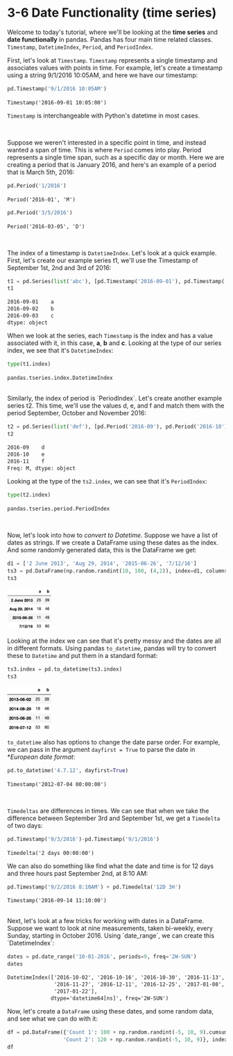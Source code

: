# 3-6 Date Functionality (time series)

Welcome to today's tutorial, where we'll be looking at the **time series** and **date functionally** in pandas. Pandas has four main time related classes. `Timestamp`, `DatetimeIndex`, `Period`, and `PeriodIndex`.

First, let's look at `Timestamp`. `Timestamp` represents a single timestamp and associates values with points in time. For example, let's create a timestamp using a string 9/1/2016 10:05AM, and here we have our timestamp:

```python
pd.Timestamp('9/1/2016 10:05AM')
```

```Timestamp('2016-09-01 10:05:00')```

`Timestamp` is interchangeable with Python's datetime in most cases.

<br/>

Suppose we weren't interested in a specific point in time, and instead wanted a span of time. This is where `Period` comes into play. Period represents a single time span, such as a specific day or month. Here we are creating a period that is January 2016, and here's an example of a period that is March 5th, 2016:

```python
pd.Period('1/2016')
```

```Period('2016-01', 'M')```

```python
pd.Period('3/5/2016')
```

```Period('2016-03-05', 'D')```

<br/>

The index of a timestamp is `DatetimeIndex`. Let's look at a quick example. First, let's create our example series t1, we'll use the Timestamp of September 1st, 2nd and 3rd of 2016:

```python
t1 = pd.Series(list('abc'), [pd.Timestamp('2016-09-01'), pd.Timestamp('2016-09-02'), pd.Timestamp('2016-09-03')])
t1
```

```
2016-09-01    a
2016-09-02    b
2016-09-03    c
dtype: object
```

When we look at the series, each `Timestamp` is the index and has a value associated with it, in this case, **a**, **b** and **c**. Looking at the type of our series index, we see that it's `DatetimeIndex`:

```python
type(t1.index)
```

```pandas.tseries.index.DatetimeIndex```

<br/>
Similarly, the index of period is `PeriodIndex`. Let's create another example series t2. This time, we'll use the values d, e, and f and match them with the period September, October and November 2016:

```python
t2 = pd.Series(list('def'), [pd.Period('2016-09'), pd.Period('2016-10'), pd.Period('2016-11')])
t2
```

```
2016-09    d
2016-10    e
2016-11    f
Freq: M, dtype: object
```

Looking at the type of the `ts2.index`, we can see that it's `PeriodIndex`:

```python
type(t2.index)
```

```pandas.tseries.period.PeriodIndex```

<br/>

Now, let's look into how to *convert to Datetime*. Suppose we have a list of dates as strings. If we create a DataFrame using these dates as the index. And some randomly generated data, this is the DataFrame we get:

```python
d1 = ['2 June 2013', 'Aug 29, 2014', '2015-06-26', '7/12/16']
ts3 = pd.DataFrame(np.random.randint(10, 100, (4,2)), index=d1, columns=list('ab'))
ts3
```

<img src='https://github.com/siyinghan/Notes/raw/master/Applied%20Data%20Science%20with%20Python%20(Coursera%20Specialization)/01%20Introduction%20to%20Data%20Science%20in%20Python/Image/068.png' alt='068' width='20%' />

Looking at the index we can see that it's pretty messy and the dates are all in different formats. Using pandas `to_datetime`, pandas will try to convert these to `Datetime` and put them in a standard format:

```python
ts3.index = pd.to_datetime(ts3.index)
ts3
```

<img src='https://github.com/siyinghan/Notes/raw/master/Applied%20Data%20Science%20with%20Python%20(Coursera%20Specialization)/01%20Introduction%20to%20Data%20Science%20in%20Python/Image/069.png' alt='069' width='20%' />

`to_datetime` also has options to change the date parse order. For example, we can pass in the argument `dayfirst = True` to parse the date in **European date format*:

```python
pd.to_datetime('4.7.12', dayfirst=True)
```

```Timestamp('2012-07-04 00:00:00')```

<br/>

`Timedeltas` are differences in times. We can see that when we take the difference between September 3rd and September 1st, we get a `Timedelta` of two days:

```python
pd.Timestamp('9/3/2016')-pd.Timestamp('9/1/2016')
```

```Timedelta('2 days 00:00:00')```

We can also do something like find what the date and time is for 12 days and three hours past September 2nd, at 8:10 AM:

```python
pd.Timestamp('9/2/2016 8:10AM') + pd.Timedelta('12D 3H')
```

```Timestamp('2016-09-14 11:10:00')```

<br/>
Next, let's look at a few tricks for working with dates in a DataFrame. Suppose we want to look at nine measurements, taken bi-weekly, every Sunday, starting in October 2016. Using `date_range`, we can create this `DatetimeIndex`:

```python
dates = pd.date_range('10-01-2016', periods=9, freq='2W-SUN')
dates
```

```
DatetimeIndex(['2016-10-02', '2016-10-16', '2016-10-30', '2016-11-13',
               '2016-11-27', '2016-12-11', '2016-12-25', '2017-01-08',
               '2017-01-22'],
              dtype='datetime64[ns]', freq='2W-SUN')
```

Now, let's create a `DataFrame` using these dates, and some random data, and see what we can do with it:

```python
df = pd.DataFrame({'Count 1': 100 + np.random.randint(-5, 10, 9).cumsum(),
                  'Count 2': 120 + np.random.randint(-5, 10, 9)}, index=dates)
df
```

